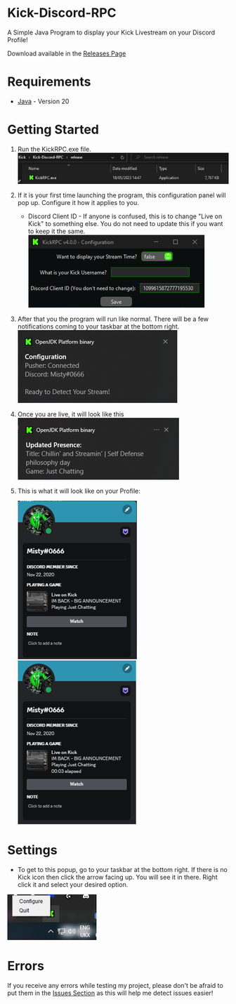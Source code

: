 # Kick-Discord-RPC
A Simple Java Program to display your Kick Livestream on your Discord Profile!

Download available in the [Releases Page](https://github.com/MistyKnives/Kick-Discord-RPC/releases/tag/4.0.2)
# Requirements
 * [Java](https://www.oracle.com/java/technologies/javase/jdk20-archive-downloads.html) - Version 20
# Getting Started
1. Run the KickRPC.exe file.
   <img src="https://raw.githubusercontent.com/MistyKnives/Kick-Discord-RPC/main/images/run.png"></img>
2. If it is your first time launching the program, this configuration panel will pop up. Configure it how it applies to you.
   * Discord Client ID - If anyone is confused, this is to change "Live on Kick" to something else. You do not need to update this if you want to keep it the same.
   <img src="https://raw.githubusercontent.com/MistyKnives/Kick-Discord-RPC/main/images/configuration_full.png"></img>
3. After that you the program will run like normal. There will be a few notifications coming to your taskbar at the bottom right.
   <img src="https://raw.githubusercontent.com/MistyKnives/Kick-Discord-RPC/main/images/program_loaded.png"></img>
4. Once you are live, it will look like this
   <img src="https://raw.githubusercontent.com/MistyKnives/Kick-Discord-RPC/main/images/rpc_loaded.png"></img>
5. This is what it will look like on your Profile:

   <img src="https://raw.githubusercontent.com/MistyKnives/Kick-Discord-RPC/main/images/profile_without_time.png"></img>
   <img src="https://raw.githubusercontent.com/MistyKnives/Kick-Discord-RPC/main/images/profile_with_time.png"></img>

# Settings
 * To get to this popup, go to your taskbar at the bottom right. If there is no Kick icon then click the arrow facing up. You will see it in there. Right click it and select your desired option.

<img src="https://raw.githubusercontent.com/MistyKnives/Kick-Discord-RPC/main/images/popup.png"></img>

# Errors
If you receive any errors while testing my project, please don't be afraid to put them in the [Issues Section](https://github.com/MistyKnives/Kick-Discord-RPC/issues) as this will help me detect issues easier!
